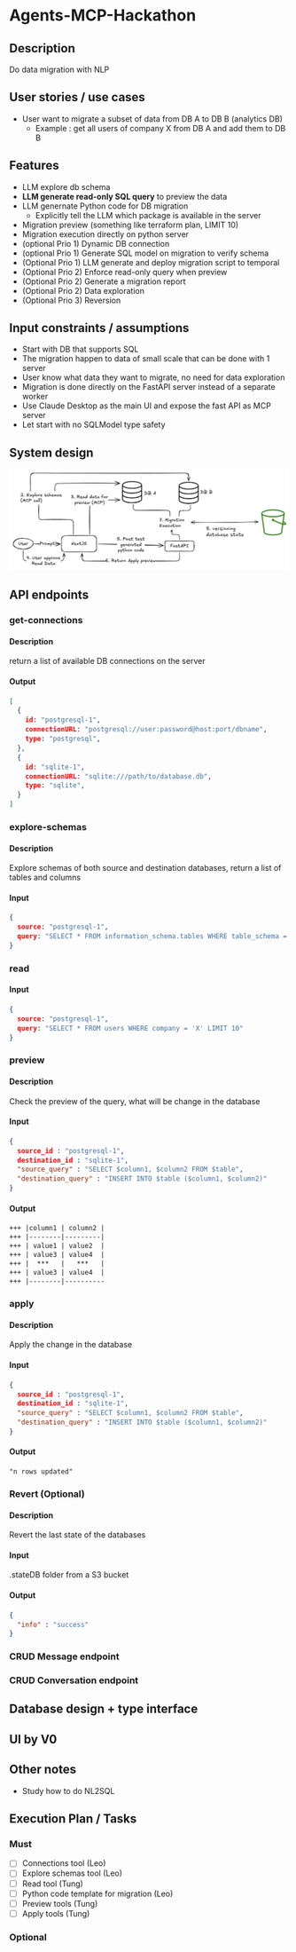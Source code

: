 # Agents-MCP-Hackathon

## Description

Do data migration with NLP

## User stories / use cases

+ User want to migrate a subset of data from DB A to DB B (analytics DB)
  + Example : get all users of company X from DB A and add them to DB B

## Features

+ LLM explore db schema
+ **LLM generate read-only SQL query** to preview the data
+ LLM genernate Python code for DB migration
  + Explicitly tell the LLM which package is available in the server
+ Migration preview (something like terraform plan, LIMIT 10)
+ Migration execution directly on python server
+ (optional Prio 1) Dynamic DB connection
+ (optional Prio 1) Generate SQL model on migration to verify schema
+ (Optional Prio 1) LLM generate and deploy migration script to temporal
+ (Optional Prio 2) Enforce read-only query when preview
+ (Optional Prio 2) Generate a migration report
+ (Optional Prio 2) Data exploration
+ (Optional Prio 3) Reversion

## Input constraints / assumptions

+ Start with DB that supports SQL
+ The migration happen to data of small scale that can be done with 1 server
+ User know what data they want to migrate, no need for data exploration
+ Migration is done directly on the FastAPI server instead of a separate worker
+ Use Claude Desktop as the main UI and expose the fast API as MCP server
+ Let start with no SQLModel type safety

## System design

![1st architecture](/documentation/architecture.png)

## API endpoints

### get-connections

#### Description

return a list of available DB connections on the server

#### Output

```json
[
  {
    id: "postgresql-1",
    connectionURL: "postgresql://user:password@host:port/dbname",
    type: "postgresql",
  },
  {
    id: "sqlite-1",
    connectionURL: "sqlite:///path/to/database.db",
    type: "sqlite",
  }
]
```

### explore-schemas

#### Description

Explore schemas of both source and destination databases, return a list of tables and columns

#### Input

```json
{
  source: "postgresql-1",
  query: "SELECT * FROM information_schema.tables WHERE table_schema = 'public'"
}
```

### read

#### Input

```json
{
  source: "postgresql-1",
  query: "SELECT * FROM users WHERE company = 'X' LIMIT 10"
}
```

### preview

#### Description

Check the preview of the query, what will be change in the database

#### Input

```json
{
  source_id : "postgresql-1",
  destination_id : "sqlite-1",
  "source_query" : "SELECT $column1, $column2 FROM $table",
  "destination_query" : "INSERT INTO $table ($column1, $column2)"
}
```

#### Output

``` text
+++ |column1 | column2 |
+++ |--------|---------|
+++ | value1 | value2  |
+++ | value3 | value4  |
+++ |  ***   |   ***   |
+++ | value3 | value4  |
+++ |--------|----------
```

### apply

#### Description

Apply the change in the database

#### Input

```json
{
  source_id : "postgresql-1",
  destination_id : "sqlite-1",
  "source_query" : "SELECT $column1, $column2 FROM $table",
  "destination_query" : "INSERT INTO $table ($column1, $column2)"
}
```

#### Output

``` text
"n rows updated"
```

### Revert (Optional)

#### Description

Revert the last state of the databases

#### Input

.stateDB folder from a S3 bucket

#### Output

```json
{
  "info" : "success"
}
```

### CRUD Message endpoint

### CRUD Conversation endpoint

## Database design + type interface

## UI by V0

## Other notes

+ Study how to do NL2SQL

## Execution Plan / Tasks

### Must

+ [ ] Connections tool (Leo)
+ [ ] Explore schemas tool (Leo)
+ [ ] Read tool (Tung)
+ [ ] Python code template for migration (Leo)
+ [ ] Preview tools (Tung)
+ [ ] Apply tools (Tung)

### Optional
